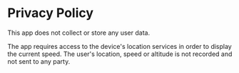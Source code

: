 # Privacy Policy

This app does not collect or store any user data.

The app requires access to the device's location services in order to display the current speed. The user's location, speed or altitude is not recorded and not sent to any party.
